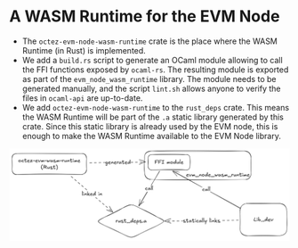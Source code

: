 # A WASM Runtime for the EVM Node

- The `octez-evm-node-wasm-runtime` crate is the place where the WASM Runtime
  (in Rust) is implemented.
- We add a `build.rs` script to generate an OCaml module allowing to call the
  FFI functions exposed by `ocaml-rs`. The resulting module is exported as part
  of the `evm_node_wasm_runtime` library. The module needs to be generated
  manually, and the script `lint.sh` allows anyone to verify the files in
  `ocaml-api` are up-to-date.
- We add `octez-evm-node-wasm-runtime` to the `rust_deps` crate. This means
  the WASM Runtime will be part of the `.a` static library generated by this
  crate. Since this static library is already used by the EVM node, this is
  enough to make the WASM Runtime available to the EVM Node library.

![Architecture diagram explaining how this library works](architecture.png)
